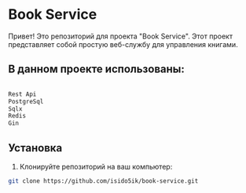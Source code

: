 # Book Service

Привет! Это репозиторий для проекта "Book Service". Этот проект представляет собой простую веб-службу для управления книгами.
## В данном проекте использованы:
```bash

Rest Api
PostgreSql
Sqlx
Redis
Gin
```

## Установка

1. Клонируйте репозиторий на ваш компьютер:

```bash
git clone https://github.com/isido5ik/book-service.git
